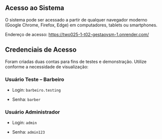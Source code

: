 ## Acesso ao Sistema

O sistema pode ser acessado a partir de qualquer navegador moderno (Google Chrome, Firefox, Edge) em computadores, tablets ou smartphones.

Endereço de acesso: https://two025-1-t02-gestaovsm-1.onrender.com/

## Credenciais de Acesso

Foram criadas duas contas para fins de testes e demonstração. Utilize conforme a necessidade de visualização:

### Usuário Teste – Barbeiro

- Login: `barbeiro.testing`

- Senha: `barber`

### Usuário Administrador

- Login: `admin`

- Senha: `admin123`